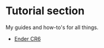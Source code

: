 # Tutorial section
My guides and how-to's for all things.


 * [Ender CR6](./tutorials/ender_cr6/index.md)

